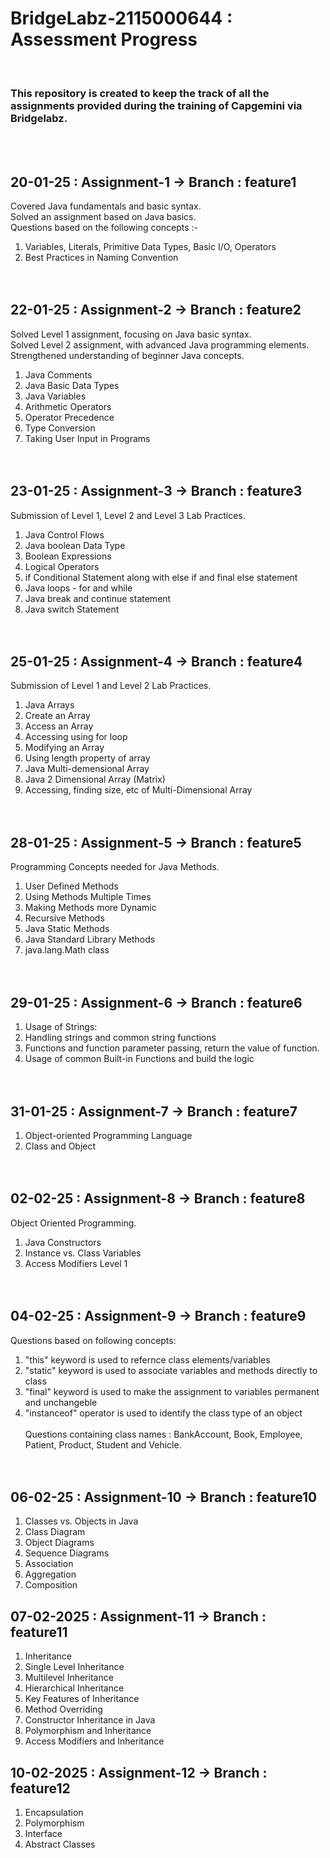 # BridgeLabz-2115000644 : Assessment Progress
<br>

<h3>This repository is created to keep the track of all the assignments provided during the training of Capgemini via Bridgelabz.</h3>

<br>
<br>

## 20-01-25 : Assignment-1 -> Branch : feature1
Covered Java fundamentals and basic syntax.<br>
Solved an assignment based on Java basics.<br>
Questions based on the following concepts :-<br>
1. Variables, Literals, Primitive Data Types, Basic I/O, Operators<br>
2. Best Practices in Naming Convention<br><br><br>

## 22-01-25 : Assignment-2 -> Branch : feature2
Solved Level 1 assignment, focusing on Java basic syntax.<br>
Solved Level 2 assignment, with advanced Java programming elements.<br>
Strengthened understanding of beginner Java concepts.<br>
1. Java Comments<br>
2. Java Basic Data Types<br>
3. Java Variables<br>
4. Arithmetic Operators<br>
5. Operator Precedence<br>
6. Type Conversion<br>
7. Taking User Input in Programs<br><br><br>

## 23-01-25 : Assignment-3 -> Branch : feature3
Submission of Level 1, Level 2 and Level 3 Lab Practices. <br>
1. Java Control Flows<br>
2. Java boolean Data Type<br>
3. Boolean Expressions<br>
4. Logical Operators<br>
5. if Conditional Statement along with else if and final else statement<br>
6. Java loops - for and while<br>
7. Java break and continue statement<br>
8. Java switch Statement<br><br><br>

## 25-01-25 : Assignment-4 -> Branch : feature4
Submission of Level 1 and Level 2 Lab Practices. <br>
1. Java Arrays<br>
2. Create an Array<br>
3. Access an Array<br>
4. Accessing using for loop<br>
5. Modifying an Array<br>
6. Using length property of array<br>
7. Java Multi-demensional Array<br>
8. Java 2 Dimensional Array (Matrix)<br>
9. Accessing, finding size, etc of Multi-Dimensional Array<br><br><br>

## 28-01-25 : Assignment-5 -> Branch : feature5
Programming Concepts needed for Java Methods.<br>
1. User Defined Methods<br>
2. Using Methods Multiple Times<br>
3. Making Methods more Dynamic<br>
4. Recursive Methods<br>
5. Java Static Methods<br>
6. Java Standard Library Methods<br>
7. java.lang.Math class<br><br><br>

## 29-01-25 : Assignment-6 -> Branch : feature6
1. Usage of Strings:<br>
2. Handling strings and common string functions<br>
3. Functions and function parameter passing, return the value of function.<br>
4. Usage of common Built-in Functions and build the logic<br><br><br>

## 31-01-25 : Assignment-7 -> Branch : feature7
1. Object-oriented Programming Language<br>
2. Class and Object<br><br><br>

## 02-02-25 : Assignment-8 -> Branch : feature8
Object Oriented Programming.<br>
1. Java Constructors<br>
2. Instance vs. Class Variables<br>
3. Access Modifiers Level 1<br><br><br>

## 04-02-25 : Assignment-9 -> Branch : feature9
Questions based on following concepts:<br>
1. "this" keyword is used to refernce class elements/variables<br>
2. "static" keyword is used to associate variables and methods directly to class<br>
3. "final" keyword is used to make the assignment to variables permanent and unchangeble<br>
4. "instanceof" operator is used to identify the class type of an object<br><br>
Questions containing class names : BankAccount, Book, Employee, Patient, Product, Student and Vehicle.<br><br><br>

## 06-02-25 : Assignment-10 -> Branch : feature10
1. Classes vs. Objects in Java
2. Class Diagram
3. Object Diagrams
4. Sequence Diagrams
5. Association
6. Aggregation
7. Composition

## 07-02-2025 : Assignment-11 -> Branch : feature11
1. Inheritance
2. Single Level Inheritance
3. Multilevel Inheritance
4. Hierarchical Inheritance
5. Key Features of Inheritance
6. Method Overriding
7. Constructor Inheritance in Java
8. Polymorphism and Inheritance
9. Access Modifiers and Inheritance

## 10-02-2025 : Assignment-12 -> Branch : feature12
1. Encapsulation
2. Polymorphism 
3. Interface
4. Abstract Classes
